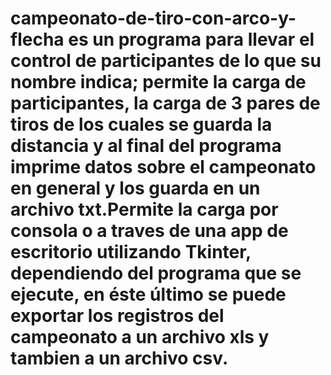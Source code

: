 # campeonato-de-tiro-con-arco-y-flecha es un programa para llevar el control de participantes de lo que su nombre indica; permite la carga de participantes, la carga de 3 pares de tiros de los cuales se guarda la distancia y al final del programa imprime datos sobre el campeonato en general y los guarda en un archivo txt.Permite la carga por consola o a traves de una app de escritorio utilizando Tkinter, dependiendo del programa que se ejecute, en éste último se puede exportar los registros del campeonato a un archivo xls y tambien a un archivo csv.
